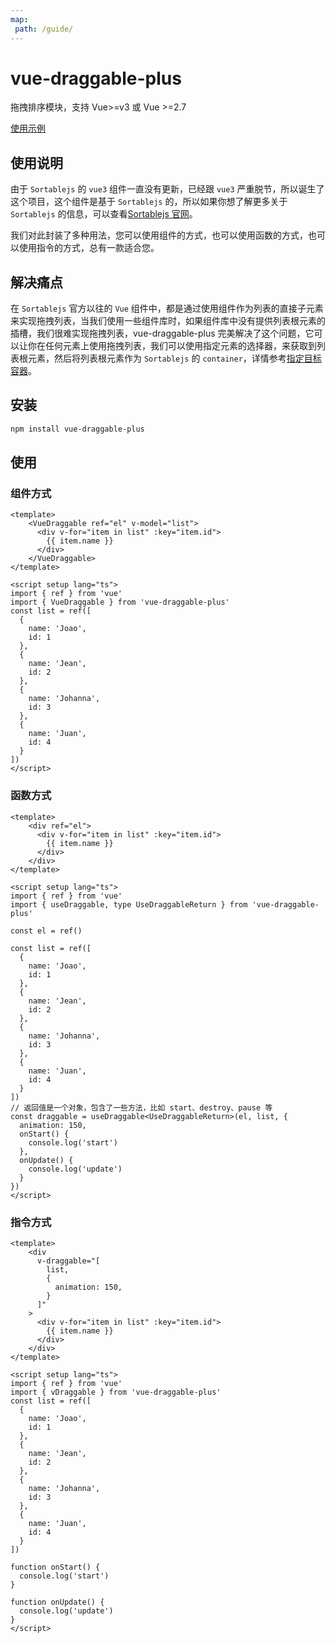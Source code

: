 ```yaml
---
map:
 path: /guide/
---
```

# vue-draggable-plus

拖拽排序模块，支持 Vue>=v3 或 Vue >=2.7

[使用示例](https://stackblitz.com/edit/vue-rpa7f8?file=src%2FApp.vue)

## 使用说明

由于 `Sortablejs` 的 `vue3` 组件一直没有更新，已经跟 `vue3` 严重脱节，所以诞生了这个项目，这个组件是基于 `Sortablejs` 的，所以如果你想了解更多关于 `Sortablejs` 的信息，可以查看[Sortablejs 官网](https://github.com/SortableJS/Sortable)。

我们对此封装了多种用法，您可以使用组件的方式，也可以使用函数的方式，也可以使用指令的方式，总有一款适合您。

## 解决痛点

在 `Sortablejs` 官方以往的 `Vue` 组件中，都是通过使用组件作为列表的直接子元素来实现拖拽列表，当我们使用一些组件库时，如果组件库中没有提供列表根元素的插槽，我们很难实现拖拽列表，vue-draggable-plus 完美解决了这个问题，它可以让你在任何元素上使用拖拽列表，我们可以使用指定元素的选择器，来获取到列表根元素，然后将列表根元素作为 `Sortablejs` 的 `container`，详情参考[指定目标容器](/demo/target-container/)。

## 安装

```bash
npm install vue-draggable-plus
```

## 使用

### 组件方式

```vue
<template>
    <VueDraggable ref="el" v-model="list">
      <div v-for="item in list" :key="item.id">
        {{ item.name }}
      </div>
    </VueDraggable>
</template>

<script setup lang="ts">
import { ref } from 'vue'
import { VueDraggable } from 'vue-draggable-plus'
const list = ref([
  {
    name: 'Joao',
    id: 1
  },
  {
    name: 'Jean',
    id: 2
  },
  {
    name: 'Johanna',
    id: 3
  },
  {
    name: 'Juan',
    id: 4
  }
])
</script>
```

### 函数方式

```vue
<template>
    <div ref="el">
      <div v-for="item in list" :key="item.id">
        {{ item.name }}
      </div>
    </div>
</template>

<script setup lang="ts">
import { ref } from 'vue'
import { useDraggable, type UseDraggableReturn } from 'vue-draggable-plus'

const el = ref()

const list = ref([
  {
    name: 'Joao',
    id: 1
  },
  {
    name: 'Jean',
    id: 2
  },
  {
    name: 'Johanna',
    id: 3
  },
  {
    name: 'Juan',
    id: 4
  }
])
// 返回值是一个对象，包含了一些方法，比如 start、destroy、pause 等
const draggable = useDraggable<UseDraggableReturn>(el, list, {
  animation: 150,
  onStart() {
    console.log('start')
  },
  onUpdate() {
    console.log('update')
  }
})
</script>
```

### 指令方式

```vue
<template>
    <div
      v-draggable="[
        list,
        {
          animation: 150,
        }
      ]"
    >
      <div v-for="item in list" :key="item.id">
        {{ item.name }}
      </div>
    </div>
</template>

<script setup lang="ts">
import { ref } from 'vue'
import { vDraggable } from 'vue-draggable-plus'
const list = ref([
  {
    name: 'Joao',
    id: 1
  },
  {
    name: 'Jean',
    id: 2
  },
  {
    name: 'Johanna',
    id: 3
  },
  {
    name: 'Juan',
    id: 4
  }
])

function onStart() {
  console.log('start')
}

function onUpdate() {
  console.log('update')
}
</script>
```

